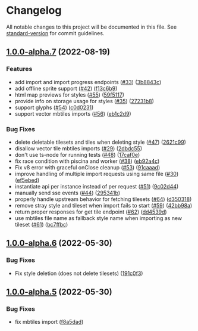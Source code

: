 # Changelog

All notable changes to this project will be documented in this file. See [standard-version](https://github.com/conventional-changelog/standard-version) for commit guidelines.

## [1.0.0-alpha.7](https://github.com/digidem/mapeo-map-server/compare/v1.0.0-alpha.6...v1.0.0-alpha.7) (2022-08-19)


### Features

* add import and import progress endpoints ([#33](https://github.com/digidem/mapeo-map-server/issues/33)) ([3b8843c](https://github.com/digidem/mapeo-map-server/commit/3b8843ccaf140708691d5a4eace4ce4ef23cccd4))
* add offline sprite support ([#42](https://github.com/digidem/mapeo-map-server/issues/42)) ([f13c6b9](https://github.com/digidem/mapeo-map-server/commit/f13c6b96cde2aaa5eedfbc99caa517f4daf9a3a0))
* html map previews for styles ([#55](https://github.com/digidem/mapeo-map-server/issues/55)) ([59f5117](https://github.com/digidem/mapeo-map-server/commit/59f5117141cd1626c2bba5330c7a3c06969c5f64))
* provide info on storage usage for styles ([#35](https://github.com/digidem/mapeo-map-server/issues/35)) ([27231b8](https://github.com/digidem/mapeo-map-server/commit/27231b8e133460306648dd44303a07a068006ebc))
* support glyphs ([#54](https://github.com/digidem/mapeo-map-server/issues/54)) ([c0d0231](https://github.com/digidem/mapeo-map-server/commit/c0d0231687d6563c69625c8cdd063273169c8cfd))
* support vector mbtiles imports ([#56](https://github.com/digidem/mapeo-map-server/issues/56)) ([eb1c2d9](https://github.com/digidem/mapeo-map-server/commit/eb1c2d913efc861494563a1e18b7cc2450301bdd))


### Bug Fixes

* delete deletable tilesets and tiles when deleting style ([#47](https://github.com/digidem/mapeo-map-server/issues/47)) ([2621c99](https://github.com/digidem/mapeo-map-server/commit/2621c99de3126249383bded6d1970cfae73c9d9c))
* disallow vector tile mbtiles imports ([#29](https://github.com/digidem/mapeo-map-server/issues/29)) ([2dbdc55](https://github.com/digidem/mapeo-map-server/commit/2dbdc55e7618630e377d3c7995b2c04d2a71dcbf))
* don't use ts-node for running tests ([#48](https://github.com/digidem/mapeo-map-server/issues/48)) ([17caf0e](https://github.com/digidem/mapeo-map-server/commit/17caf0e7048af2af0fc729c026d7212009400cf3))
* fix race condition with piscina and worker ([#38](https://github.com/digidem/mapeo-map-server/issues/38)) ([eb92a4c](https://github.com/digidem/mapeo-map-server/commit/eb92a4c6de36286eebe974e30dd144164e415089))
* Fix v8 error with graceful onClose cleanup ([#53](https://github.com/digidem/mapeo-map-server/issues/53)) ([91caaad](https://github.com/digidem/mapeo-map-server/commit/91caaad670c3621e3e7dcab5e82d6788128ee7b0))
* improve handling of multiple import requests using same file ([#30](https://github.com/digidem/mapeo-map-server/issues/30)) ([ef5ebed](https://github.com/digidem/mapeo-map-server/commit/ef5ebede0fec68cc0c097d38aaed13da559f3faa))
* instantiate api per instance instead of per request ([#51](https://github.com/digidem/mapeo-map-server/issues/51)) ([9c02d44](https://github.com/digidem/mapeo-map-server/commit/9c02d446566efd0d806afdcc7b7c56488a54cd70))
* manually send sse events ([#44](https://github.com/digidem/mapeo-map-server/issues/44)) ([295341b](https://github.com/digidem/mapeo-map-server/commit/295341b0f8ad086123289bea538dcfe8135e742a))
* properly handle upstream behavior for fetching tilesets ([#64](https://github.com/digidem/mapeo-map-server/issues/64)) ([d350318](https://github.com/digidem/mapeo-map-server/commit/d350318db719c2498da9a550c9fe33179fe5531a))
* remove stray style and tileset when import fails to start ([#59](https://github.com/digidem/mapeo-map-server/issues/59)) ([42bb98a](https://github.com/digidem/mapeo-map-server/commit/42bb98ab9450510d7a2fb2f1e71d5c17ce661706))
* return proper responses for get tile endpoint ([#62](https://github.com/digidem/mapeo-map-server/issues/62)) ([dd4539d](https://github.com/digidem/mapeo-map-server/commit/dd4539d7822c6f84123114a569a2b13b25bdaa85))
* use mbtiles file name as fallback style name when importing as new tileset ([#61](https://github.com/digidem/mapeo-map-server/issues/61)) ([bc7ffbc](https://github.com/digidem/mapeo-map-server/commit/bc7ffbc38060028173b9d85a5726b016da1a4a07))

## [1.0.0-alpha.6](https://github.com/digidem/mapeo-map-server/compare/v1.0.0-alpha.5...v1.0.0-alpha.6) (2022-05-30)


### Bug Fixes

* Fix style deletion (does not delete tilesets) ([191c0f3](https://github.com/digidem/mapeo-map-server/commit/191c0f325f135d17e44ab18b52a25905c3b3d165))

## [1.0.0-alpha.5](https://github.com/digidem/mapeo-map-server/compare/v1.0.0-alpha.4...v1.0.0-alpha.5) (2022-05-30)


### Bug Fixes

* fix mbtiles import ([f8a5dad](https://github.com/digidem/mapeo-map-server/commit/f8a5dadb025a953cb7970563cc8102c138865df0))
